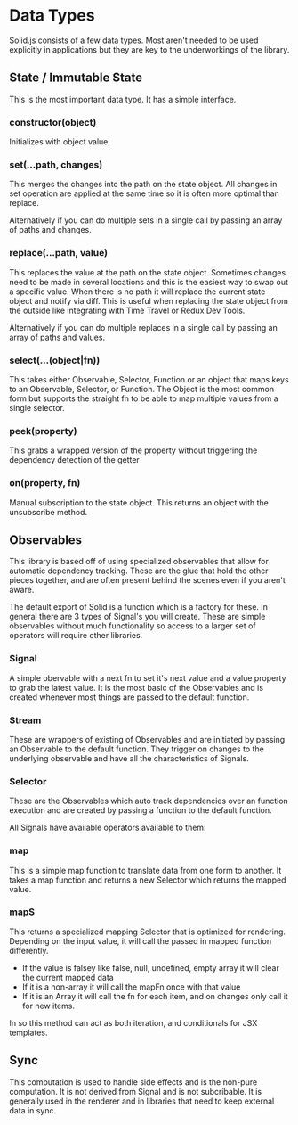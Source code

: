 # Data Types

Solid.js consists of a few data types. Most aren't needed to be used explicitly in applications but they are key to the underworkings of the library.

## State / Immutable State

This is the most important data type. It has a simple interface.

### constructor(object)

Initializes with object value.

### set(...path, changes)

This merges the changes into the path on the state object. All changes in set operation are applied at the same time so it is often more optimal than replace.

Alternatively if you can do multiple sets in a single call by passing an array of paths and changes.

### replace(...path, value)

This replaces the value at the path on the state object. Sometimes changes need to be made in several locations and this is the easiest way to swap out a specific value. When there is no path it will replace the current state object and notify via diff. This is useful when replacing the state object from the outside like integrating with Time Travel or Redux Dev Tools.

Alternatively if you can do multiple replaces in a single call by passing an array of paths and values.

### select(...(object|fn))

This takes either Observable, Selector, Function or an object that maps keys to an Observable, Selector, or Function. The Object is the most common form but supports the straight fn to be able to map multiple values from a single selector.

### peek(property)

This grabs a wrapped version of the property without triggering the dependency detection of the getter

### on(property, fn)

Manual subscription to the state object. This returns an object with the unsubscribe method.

## Observables

This library is based off of using specialized observables that allow for automatic dependency tracking. These are the glue that hold the other pieces together, and are often present behind the scenes even if you aren't aware.

The default export of Solid is a function which is a factory for these. In general there are 3 types of Signal's you will create. These are simple observables without much functionality so access to a larger set of operators will require other libraries.

### Signal

A simple obervable with a next fn to set it's next value and a value property to grab the latest value. It is the most basic of the Observables and is created whenever most things are passed to the default function.

### Stream

These are wrappers of existing of Observables and are initiated by passing an Observable to the default function. They trigger on changes to the underlying observable and have all the characteristics of Signals.

### Selector

These are the Observables which auto track dependencies over an function execution and are created by passing a function to the default function.

All Signals have available operators available to them:

### map

This is a simple map function to translate data from one form to another. It takes a map function and returns a new Selector which returns the mapped value.

### mapS

This returns a specialized mapping Selector that is optimized for rendering. Depending on the input value, it will call the passed in mapped function differently.

* If the value is falsey like false, null, undefined, empty array it will clear the current mapped data
* If it is a non-array it will call the mapFn once with that value
* If it is an Array it will call the fn for each item, and on changes only call it for new items.

In so this method can act as both iteration, and conditionals for JSX templates.

## Sync

This computation is used to handle side effects and is the non-pure computation. It is not derived from Signal and is not subcribable. It is generally used in the renderer and in libraries that need to keep external data in sync.
